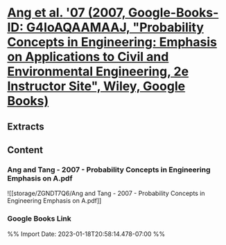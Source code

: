 # [**Ang et al.** **'07** (2007, Google-Books-ID: G4IoAQAAMAAJ, "Probability Concepts in Engineering: Emphasis on Applications to Civil and Environmental Engineering, 2e Instructor Site", Wiley, Google Books)](zotero://select/library/items/NP8S9ER5)
## Extracts
## Content

### Ang and Tang - 2007 - Probability Concepts in Engineering Emphasis on A.pdf
![[storage/ZGNDT7Q6/Ang and Tang - 2007 - Probability Concepts in Engineering Emphasis on A.pdf]]

### Google Books Link



%% Import Date: 2023-01-18T20:58:14.478-07:00 %%

